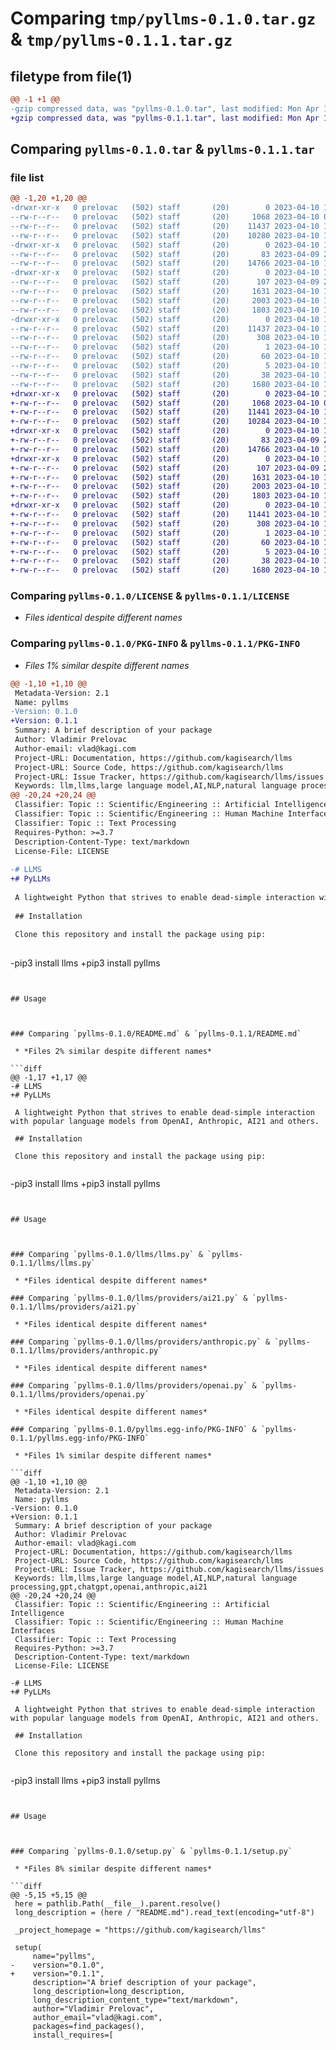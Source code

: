 # Comparing `tmp/pyllms-0.1.0.tar.gz` & `tmp/pyllms-0.1.1.tar.gz`

## filetype from file(1)

```diff
@@ -1 +1 @@
-gzip compressed data, was "pyllms-0.1.0.tar", last modified: Mon Apr 10 19:30:44 2023, max compression
+gzip compressed data, was "pyllms-0.1.1.tar", last modified: Mon Apr 10 19:35:57 2023, max compression
```

## Comparing `pyllms-0.1.0.tar` & `pyllms-0.1.1.tar`

### file list

```diff
@@ -1,20 +1,20 @@
-drwxr-xr-x   0 prelovac   (502) staff       (20)        0 2023-04-10 19:30:44.351410 pyllms-0.1.0/
--rw-r--r--   0 prelovac   (502) staff       (20)     1068 2023-04-10 01:29:26.000000 pyllms-0.1.0/LICENSE
--rw-r--r--   0 prelovac   (502) staff       (20)    11437 2023-04-10 19:30:44.351112 pyllms-0.1.0/PKG-INFO
--rw-r--r--   0 prelovac   (502) staff       (20)    10280 2023-04-10 19:21:16.000000 pyllms-0.1.0/README.md
-drwxr-xr-x   0 prelovac   (502) staff       (20)        0 2023-04-10 19:30:44.348847 pyllms-0.1.0/llms/
--rw-r--r--   0 prelovac   (502) staff       (20)       83 2023-04-09 22:07:03.000000 pyllms-0.1.0/llms/__init__.py
--rw-r--r--   0 prelovac   (502) staff       (20)    14766 2023-04-10 19:11:55.000000 pyllms-0.1.0/llms/llms.py
-drwxr-xr-x   0 prelovac   (502) staff       (20)        0 2023-04-10 19:30:44.349686 pyllms-0.1.0/llms/providers/
--rw-r--r--   0 prelovac   (502) staff       (20)      107 2023-04-09 20:11:29.000000 pyllms-0.1.0/llms/providers/__init__.py
--rw-r--r--   0 prelovac   (502) staff       (20)     1631 2023-04-10 19:09:27.000000 pyllms-0.1.0/llms/providers/ai21.py
--rw-r--r--   0 prelovac   (502) staff       (20)     2003 2023-04-10 19:08:51.000000 pyllms-0.1.0/llms/providers/anthropic.py
--rw-r--r--   0 prelovac   (502) staff       (20)     1803 2023-04-10 19:09:11.000000 pyllms-0.1.0/llms/providers/openai.py
-drwxr-xr-x   0 prelovac   (502) staff       (20)        0 2023-04-10 19:30:44.350781 pyllms-0.1.0/pyllms.egg-info/
--rw-r--r--   0 prelovac   (502) staff       (20)    11437 2023-04-10 19:30:44.000000 pyllms-0.1.0/pyllms.egg-info/PKG-INFO
--rw-r--r--   0 prelovac   (502) staff       (20)      308 2023-04-10 19:30:44.000000 pyllms-0.1.0/pyllms.egg-info/SOURCES.txt
--rw-r--r--   0 prelovac   (502) staff       (20)        1 2023-04-10 19:30:44.000000 pyllms-0.1.0/pyllms.egg-info/dependency_links.txt
--rw-r--r--   0 prelovac   (502) staff       (20)       60 2023-04-10 19:30:44.000000 pyllms-0.1.0/pyllms.egg-info/requires.txt
--rw-r--r--   0 prelovac   (502) staff       (20)        5 2023-04-10 19:30:44.000000 pyllms-0.1.0/pyllms.egg-info/top_level.txt
--rw-r--r--   0 prelovac   (502) staff       (20)       38 2023-04-10 19:30:44.351492 pyllms-0.1.0/setup.cfg
--rw-r--r--   0 prelovac   (502) staff       (20)     1680 2023-04-10 19:29:54.000000 pyllms-0.1.0/setup.py
+drwxr-xr-x   0 prelovac   (502) staff       (20)        0 2023-04-10 19:35:57.319219 pyllms-0.1.1/
+-rw-r--r--   0 prelovac   (502) staff       (20)     1068 2023-04-10 01:29:26.000000 pyllms-0.1.1/LICENSE
+-rw-r--r--   0 prelovac   (502) staff       (20)    11441 2023-04-10 19:35:57.318889 pyllms-0.1.1/PKG-INFO
+-rw-r--r--   0 prelovac   (502) staff       (20)    10284 2023-04-10 19:32:25.000000 pyllms-0.1.1/README.md
+drwxr-xr-x   0 prelovac   (502) staff       (20)        0 2023-04-10 19:35:57.316573 pyllms-0.1.1/llms/
+-rw-r--r--   0 prelovac   (502) staff       (20)       83 2023-04-09 22:07:03.000000 pyllms-0.1.1/llms/__init__.py
+-rw-r--r--   0 prelovac   (502) staff       (20)    14766 2023-04-10 19:11:55.000000 pyllms-0.1.1/llms/llms.py
+drwxr-xr-x   0 prelovac   (502) staff       (20)        0 2023-04-10 19:35:57.317434 pyllms-0.1.1/llms/providers/
+-rw-r--r--   0 prelovac   (502) staff       (20)      107 2023-04-09 20:11:29.000000 pyllms-0.1.1/llms/providers/__init__.py
+-rw-r--r--   0 prelovac   (502) staff       (20)     1631 2023-04-10 19:09:27.000000 pyllms-0.1.1/llms/providers/ai21.py
+-rw-r--r--   0 prelovac   (502) staff       (20)     2003 2023-04-10 19:08:51.000000 pyllms-0.1.1/llms/providers/anthropic.py
+-rw-r--r--   0 prelovac   (502) staff       (20)     1803 2023-04-10 19:09:11.000000 pyllms-0.1.1/llms/providers/openai.py
+drwxr-xr-x   0 prelovac   (502) staff       (20)        0 2023-04-10 19:35:57.318556 pyllms-0.1.1/pyllms.egg-info/
+-rw-r--r--   0 prelovac   (502) staff       (20)    11441 2023-04-10 19:35:57.000000 pyllms-0.1.1/pyllms.egg-info/PKG-INFO
+-rw-r--r--   0 prelovac   (502) staff       (20)      308 2023-04-10 19:35:57.000000 pyllms-0.1.1/pyllms.egg-info/SOURCES.txt
+-rw-r--r--   0 prelovac   (502) staff       (20)        1 2023-04-10 19:35:57.000000 pyllms-0.1.1/pyllms.egg-info/dependency_links.txt
+-rw-r--r--   0 prelovac   (502) staff       (20)       60 2023-04-10 19:35:57.000000 pyllms-0.1.1/pyllms.egg-info/requires.txt
+-rw-r--r--   0 prelovac   (502) staff       (20)        5 2023-04-10 19:35:57.000000 pyllms-0.1.1/pyllms.egg-info/top_level.txt
+-rw-r--r--   0 prelovac   (502) staff       (20)       38 2023-04-10 19:35:57.319305 pyllms-0.1.1/setup.cfg
+-rw-r--r--   0 prelovac   (502) staff       (20)     1680 2023-04-10 19:35:52.000000 pyllms-0.1.1/setup.py
```

### Comparing `pyllms-0.1.0/LICENSE` & `pyllms-0.1.1/LICENSE`

 * *Files identical despite different names*

### Comparing `pyllms-0.1.0/PKG-INFO` & `pyllms-0.1.1/PKG-INFO`

 * *Files 1% similar despite different names*

```diff
@@ -1,10 +1,10 @@
 Metadata-Version: 2.1
 Name: pyllms
-Version: 0.1.0
+Version: 0.1.1
 Summary: A brief description of your package
 Author: Vladimir Prelovac
 Author-email: vlad@kagi.com
 Project-URL: Documentation, https://github.com/kagisearch/llms
 Project-URL: Source Code, https://github.com/kagisearch/llms
 Project-URL: Issue Tracker, https://github.com/kagisearch/llms/issues
 Keywords: llm,llms,large language model,AI,NLP,natural language processing,gpt,chatgpt,openai,anthropic,ai21
@@ -20,24 +20,24 @@
 Classifier: Topic :: Scientific/Engineering :: Artificial Intelligence
 Classifier: Topic :: Scientific/Engineering :: Human Machine Interfaces
 Classifier: Topic :: Text Processing
 Requires-Python: >=3.7
 Description-Content-Type: text/markdown
 License-File: LICENSE
 
-# LLMS
+# PyLLMs
 
 A lightweight Python that strives to enable dead-simple interaction with popular language models from OpenAI, Anthropic, AI21 and others.
 
 ## Installation
 
 Clone this repository and install the package using pip:
 
 ```
-pip3 install llms
+pip3 install pyllms
 ```
 
 
 ## Usage
 
 
 ```
```

### Comparing `pyllms-0.1.0/README.md` & `pyllms-0.1.1/README.md`

 * *Files 2% similar despite different names*

```diff
@@ -1,17 +1,17 @@
-# LLMS
+# PyLLMs
 
 A lightweight Python that strives to enable dead-simple interaction with popular language models from OpenAI, Anthropic, AI21 and others.
 
 ## Installation
 
 Clone this repository and install the package using pip:
 
 ```
-pip3 install llms
+pip3 install pyllms
 ```
 
 
 ## Usage
 
 
 ```
```

### Comparing `pyllms-0.1.0/llms/llms.py` & `pyllms-0.1.1/llms/llms.py`

 * *Files identical despite different names*

### Comparing `pyllms-0.1.0/llms/providers/ai21.py` & `pyllms-0.1.1/llms/providers/ai21.py`

 * *Files identical despite different names*

### Comparing `pyllms-0.1.0/llms/providers/anthropic.py` & `pyllms-0.1.1/llms/providers/anthropic.py`

 * *Files identical despite different names*

### Comparing `pyllms-0.1.0/llms/providers/openai.py` & `pyllms-0.1.1/llms/providers/openai.py`

 * *Files identical despite different names*

### Comparing `pyllms-0.1.0/pyllms.egg-info/PKG-INFO` & `pyllms-0.1.1/pyllms.egg-info/PKG-INFO`

 * *Files 1% similar despite different names*

```diff
@@ -1,10 +1,10 @@
 Metadata-Version: 2.1
 Name: pyllms
-Version: 0.1.0
+Version: 0.1.1
 Summary: A brief description of your package
 Author: Vladimir Prelovac
 Author-email: vlad@kagi.com
 Project-URL: Documentation, https://github.com/kagisearch/llms
 Project-URL: Source Code, https://github.com/kagisearch/llms
 Project-URL: Issue Tracker, https://github.com/kagisearch/llms/issues
 Keywords: llm,llms,large language model,AI,NLP,natural language processing,gpt,chatgpt,openai,anthropic,ai21
@@ -20,24 +20,24 @@
 Classifier: Topic :: Scientific/Engineering :: Artificial Intelligence
 Classifier: Topic :: Scientific/Engineering :: Human Machine Interfaces
 Classifier: Topic :: Text Processing
 Requires-Python: >=3.7
 Description-Content-Type: text/markdown
 License-File: LICENSE
 
-# LLMS
+# PyLLMs
 
 A lightweight Python that strives to enable dead-simple interaction with popular language models from OpenAI, Anthropic, AI21 and others.
 
 ## Installation
 
 Clone this repository and install the package using pip:
 
 ```
-pip3 install llms
+pip3 install pyllms
 ```
 
 
 ## Usage
 
 
 ```
```

### Comparing `pyllms-0.1.0/setup.py` & `pyllms-0.1.1/setup.py`

 * *Files 8% similar despite different names*

```diff
@@ -5,15 +5,15 @@
 here = pathlib.Path(__file__).parent.resolve()
 long_description = (here / "README.md").read_text(encoding="utf-8")
 
 _project_homepage = "https://github.com/kagisearch/llms"
 
 setup(
     name="pyllms",
-    version="0.1.0",
+    version="0.1.1",
     description="A brief description of your package",
     long_description=long_description,
     long_description_content_type="text/markdown",
     author="Vladimir Prelovac",
     author_email="vlad@kagi.com",
     packages=find_packages(),
     install_requires=[
```

